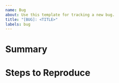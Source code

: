 ```yaml
---
name: Bug
about: Use this template for tracking a new bug.
title: "[BUG]: <TITLE>"
labels: bug
---
```


# Summary

# Steps to Reproduce